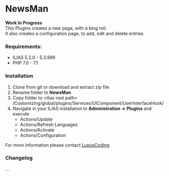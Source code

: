 # NewsMan

**Work In Progress**<br/>
This Plugins creates a new page, with a blog roll.<br/>
It also creates a configuration page, to add, edit and delete entries.

### Requirements:
* ILIAS 5.2.0 - 5.3.999
* PHP 7.0 - 7.1

### Installation

1. Clone from git or download and extract zip file
2. Rename folder to <b>NewsMan</b>
3. Copy folder to &lt;ilias root path&gt; /Customizing/global/plugins/Services/UIComponent/UserInterfaceHook/
4. Navigate in your ILIAS installation to <b>Administration -> Plugins</b> and execute
   * Actions/Update
   * Actions/Refresh Languages
   * Actions/Activate
   * Actions/Configuration

For more information please contact [LupusCoding](mailto:dittrich.ralph@lupuscoding.de)


### Changelog
...
